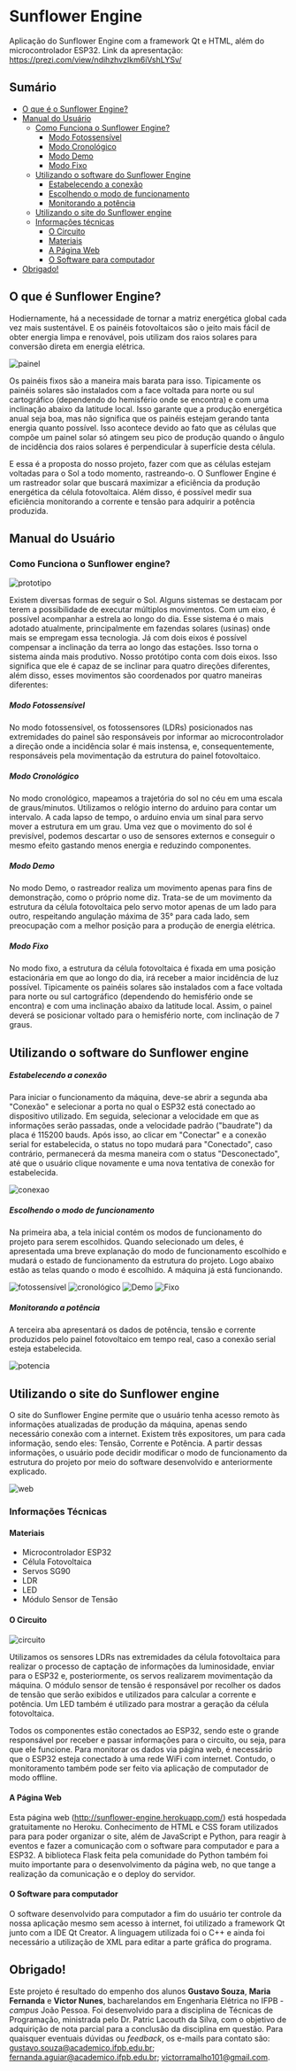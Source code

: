 # Sunflower Engine
Aplicação do Sunflower Engine com a framework Qt e HTML, além do microcontrolador ESP32. Link da apresentação: https://prezi.com/view/ndihzhvzIkm6iVshLYSv/

## Sumário
* [O que é o Sunflower Engine?](https://github.com/scarletalex/sunflower-engine/blob/master/README.md#o-que-%C3%A9-sunflower-engine)
* [Manual do Usuário](https://github.com/scarletalex/sunflower-engine/blob/master/README.md#manual-do-usu%C3%A1rio)
  * [Como Funciona o Sunflower Engine?](https://github.com/scarletalex/sunflower-engine/blob/master/README.md#como-funciona-o-sunflower-engine)
    * [Modo Fotossensível](https://github.com/scarletalex/sunflower-engine/blob/master/README.md#modo-fotossens%C3%ADvel)
    * [Modo Cronológico](https://github.com/scarletalex/sunflower-engine/blob/master/README.md#modo-cronol%C3%B3gico)
    * [Modo Demo](https://github.com/scarletalex/sunflower-engine/blob/master/README.md#modo-demo)
    * [Modo Fixo](https://github.com/scarletalex/sunflower-engine/blob/master/README.md#modo-fixo)
  * [Utilizando o software do Sunflower Engine](https://github.com/scarletalex/sunflower-engine/blob/master/README.md#utilizando-o-software-do-sunflower-engine)
    * [Estabelecendo a conexão](https://github.com/scarletalex/sunflower-engine/blob/master/README.md#estabelecendo-a-conex%C3%A3o)
    * [Escolhendo o modo de funcionamento](https://github.com/scarletalex/sunflower-engine/blob/master/README.md#escolhendo-o-modo-de-funcionamento)
    * [Monitorando a potência](https://github.com/scarletalex/sunflower-engine/blob/master/README.md#monitorando-a-pot%C3%AAncia)
  * [Utilizando o site do Sunflower engine](https://github.com/scarletalex/sunflower-engine/blob/master/README.md#utilizando-o-site-do-sunflower-engine)
  * [Informações técnicas](https://github.com/scarletalex/sunflower-engine/blob/master/README.md#informa%C3%A7%C3%B5es-t%C3%A9cnicas)
    * [O Circuito](https://github.com/scarletalex/sunflower-engine/blob/master/README.md#o-circuito)
    * [Materiais](https://github.com/scarletalex/sunflower-engine/blob/master/README.md#materiais)
    * [A Página Web](https://github.com/scarletalex/sunflower-engine/blob/master/README.md#a-p%C3%A1gina-web)
    * [O Software para computador](https://github.com/scarletalex/sunflower-engine#o-software-para-computador)
* [Obrigado!](https://github.com/scarletalex/sunflower-engine/blob/master/README.md#obrigado)
    
## O que é Sunflower Engine?

 Hodiernamente, há a necessidade de tornar a matriz energética global cada vez mais sustentável. E os painéis fotovoltaicos são o jeito mais fácil de obter energia limpa e renovável, pois utilizam dos raios solares para conversão direta em energia elétrica. 

 ![painel](https://github.com/scarletalex/sunflower-engine/blob/master/Figuras%20do%20manual/sequence6_dU9SXFLBCy.gif)

 Os painéis fixos são a maneira mais barata para isso. Tipicamente os painéis solares são instalados com a face voltada para norte ou sul cartográfico (dependendo do hemisfério onde se encontra) e com uma inclinação abaixo da latitude local. Isso garante que a produção energética anual seja boa, mas não significa que os painéis estejam gerando tanta energia quanto possível. Isso acontece devido ao fato que as células que compõe um painel solar só atingem seu pico de produção quando o ângulo de incidência dos raios solares é perpendicular à superfície desta célula. 

 E essa é a proposta do nosso projeto, fazer com que as células estejam voltadas para o Sol a todo momento, rastreando-o. O Sunflower Engine é um rastreador solar que buscará maximizar a eficiência da produção energética da célula fotovoltaica. Além disso, é possível medir sua eficiência monitorando a corrente e tensão para adquirir a potência produzida.



## Manual do Usuário

### Como Funciona o Sunflower engine?

 ![prototipo](https://github.com/scarletalex/sunflower-engine/blob/master/Figuras%20do%20manual/image2.jpeg)
 
 Existem diversas formas de seguir o Sol. Alguns sistemas se destacam por terem a possibilidade de executar múltiplos movimentos.
Com um eixo, é possível acompanhar a estrela ao longo do dia. Esse sistema é o mais adotado atualmente, principalmente em fazendas solares (usinas) onde mais se empregam essa tecnologia.
 Já com dois eixos é possível compensar a inclinação da terra ao longo das estações. Isso torna o sistema ainda mais produtivo.
Nosso protótipo conta com dois eixos. Isso significa que ele é capaz de se inclinar para quatro direções diferentes, além disso, esses movimentos são coordenados por quatro maneiras diferentes:

 ##### Modo Fotossensível

 No modo fotossensível, os fotossensores (LDRs) posicionados nas extremidades do painel são responsáveis por informar ao microcontrolador a direção onde a incidência solar é mais instensa, e, consequentemente, responsáveis pela movimentação da estrutura do painel fotovoltaico.
 
 ##### Modo Cronológico

 No modo cronológico, mapeamos a trajetória do sol no céu em uma escala de graus/minutos. Utilizamos o relógio interno do arduino para contar um intervalo. A cada lapso de tempo, o arduino envia um sinal para servo mover a estrutura em um grau. Uma vez que o movimento do sol é previsível, podemos descartar o uso de sensores externos e conseguir o mesmo efeito gastando menos energia e reduzindo componentes. 
 
 ##### Modo Demo
 
  No modo Demo, o rastreador realiza um movimento apenas para fins de demonstração, como o próprio nome diz. Trata-se de um movimento da estrutura da célula fotovoltaica pelo servo motor apenas de um lado para outro, respeitando angulação máxima de 35° para cada lado, sem preocupação com a melhor posição para a produção de energia elétrica.
  
 ##### Modo Fixo
 
 No modo fixo, a estrutura da célula fotovoltaica é fixada em uma posição estacionária em que ao longo do dia, irá receber a maior incidência de luz possível. Tipicamente os painéis solares são instalados com a face voltada para norte ou sul cartográfico (dependendo do hemisfério onde se encontra) e com uma inclinação abaixo da latitude local. Assim, o painel deverá se posicionar voltado para o hemisfério norte, com inclinação de 7 graus.

## Utilizando o software do Sunflower engine

##### Estabelecendo a conexão

 Para iniciar o funcionamento da máquina, deve-se abrir a segunda aba "Conexão" e selecionar a porta no qual o ESP32 está conectado ao dispositivo utilizado. Em seguida, selecionar a velocidade em que as informações serão passadas, onde a velocidade padrão ("baudrate") da placa é 115200 bauds. Após isso, ao clicar em "Conectar" e a conexão serial for estabelecida, o status no topo mudará para "Conectado", caso contrário, permanecerá da mesma maneira com o status "Desconectado", até que o usuário clique novamente e uma nova tentativa de conexão for estabelecida.

![conexao](https://github.com/scarletalex/sunflower-engine/blob/master/Figuras%20do%20manual/Conex%C3%A3o%5D.png)

##### Escolhendo o modo de funcionamento

 Na primeira aba, a tela inicial contém os modos de funcionamento do projeto para serem escolhidos. Quando selecionado um deles, é apresentada uma breve explanação do modo de funcionamento escolhido e mudará o estado de funcionamento da estrutura do projeto. Logo abaixo estão as telas quando o modo é escolhido. A máquina já está funcionando.

![fotossensível](https://github.com/scarletalex/sunflower-engine/blob/master/Figuras%20do%20manual/fotossensivel.png)
![cronológico](https://github.com/scarletalex/sunflower-engine/blob/master/Figuras%20do%20manual/cronologico.png)
![Demo](https://github.com/scarletalex/sunflower-engine/blob/master/Figuras%20do%20manual/demo.png)
![Fixo](https://github.com/scarletalex/sunflower-engine/blob/master/Figuras%20do%20manual/fixo.png)


##### Monitorando a potência

 A terceira aba apresentará os dados de potência, tensão e corrente produzidos pelo painel fotovoltaico em tempo real, caso a conexão serial esteja estabelecida.
 
 ![potencia](https://github.com/scarletalex/sunflower-engine/blob/master/Figuras%20do%20manual/dados.png)
 
## Utilizando o site do Sunflower engine

O site do Sunflower Engine permite que o usuário tenha acesso remoto às informações atualizadas de produção da máquina, apenas sendo necessário conexão com a internet. Existem três expositores, um para cada informação, sendo eles: Tensão, Corrente e Potência. A partir dessas informações, o usuário pode decidir modificar o modo de funcionamento da estrutura do projeto por meio do software desenvolvido e anteriormente explicado.

![web](https://github.com/scarletalex/sunflower-engine/blob/master/Figuras%20do%20manual/web.png)

### Informações Técnicas

#### Materiais

- Microcontrolador ESP32
- Célula Fotovoltaica
- Servos SG90
- LDR
- LED
- Módulo Sensor de Tensão

#### O Circuito

![circuito](https://github.com/scarletalex/sunflower-engine/blob/master/Figuras%20do%20manual/Circuito.png)

Utilizamos os sensores LDRs nas extremidades da célula fotovoltaica para realizar o processo de captação de informações da luminosidade, enviar para o ESP32 e, posteriormente, os servos realizarem movimentação da máquina. O módulo sensor de tensão é responsável por recolher os dados de tensão que serão exibidos e utilizados para calcular a corrente e potência. Um LED também é utilizado para mostrar a geração da célula fotovoltaica.

Todos os componentes estão conectados ao ESP32, sendo este o grande responsável por receber e passar informações para o circuito, ou seja, para que ele funcione. Para monitorar os dados via página web, é necessário que o ESP32 esteja conectado à uma rede WiFi com internet. Contudo, o monitoramento também pode ser feito via aplicação de computador de modo offline.

#### A Página Web

Esta página web (http://sunflower-engine.herokuapp.com/) está hospedada gratuitamente no Heroku. Conhecimento de HTML e CSS foram utilizados para para poder organizar o site, além de JavaScript e Python, para reagir à eventos e fazer a comunicação com o software para computador e para a ESP32. A biblioteca Flask feita pela comunidade do Python também foi muito importante para o desenvolvimento da página web, no que tange a realização da comunicação e o deploy do servidor.

#### O Software para computador

O software desenvolvido para computador a fim do usuário ter controle da nossa aplicação mesmo sem acesso à internet, foi utilizado a framework Qt junto com a IDE Qt Creator. A linguagem utilizada foi o C++ e ainda foi necessário a utilização de XML para editar a parte gráfica do programa.

## Obrigado!

Este projeto é resultado do empenho dos alunos **Gustavo Souza**, **Maria Fernanda** e **Victor Nunes**, bacharelandos em Engenharia Elétrica no IFPB - *campus* João Pessoa. Foi desenvolvido para a disciplina de Técnicas de Programação, ministrada pelo Dr. Patric Lacouth da Silva, com o objetivo de adquirição de nota parcial para a conclusão da disciplina em questão. Para quaisquer eventuais dúvidas ou *feedback*, os e-mails para contato são: gustavo.souza@academico.ifpb.edu.br; fernanda.aguiar@academico.ifpb.edu.br; victorramalho101@gmail.com. 
